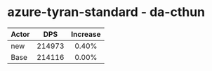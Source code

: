 # azure-tyran-standard - da-cthun
| Actor | DPS | Increase |
|---|:---:|:---:|
|new|214973|0.40%|
|Base|214116|0.00%|
